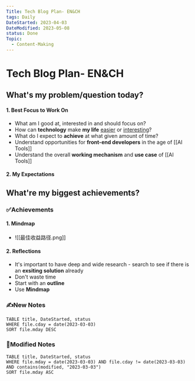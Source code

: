 ```yaml
---
Title: Tech Blog Plan- EN&CH
tags: Daily
DateStarted: 2023-04-03
DateModified: 2023-05-08
status: Done
Topic:
  - Content-Making
---
```


# Tech Blog Plan- EN&CH

## What's my problem/question today?

#### 1. Best Focus to Work On

- What am I good at, interested in and should focus on?
- How can **technology** make **my life** <u>easier</u> or <u>interesting</u>?
- What do I expect to **achieve** at what given amount of time?
- Understand opportunities for **front-end developers** in the age of [[AI Tools]]
- Understand the overall **working mechanism** and **use case** of [[AI Tools]]

#### 2. My Expectations

## What're my biggest achievements?

### ✅Achievements

#### 1. Mindmap

- ![[最佳收益路径.png]]

#### 2. Reflections

- It's important to have deep and wide research - search to see if there is an **exsiting solution** already
- Don't waste time
- Start with an **outline**
- Use **Mindmap**

### ✍️New Notes

```dataview
TABLE title, DateStarted, status
WHERE file.cday = date(2023-03-03)
SORT file.mday DESC
```

### 📝Modified Notes

```dataview
TABLE title, DateStarted, status
WHERE file.mday = date(2023-03-03) AND file.cday != date(2023-03-03) AND contains(modified, "2023-03-03")
SORT file.mday ASC
```
